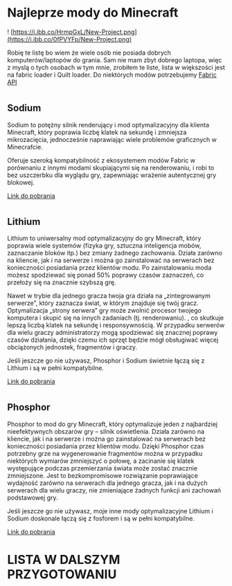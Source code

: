 # Najleprze mody do Minecraft 

!                [https://i.ibb.co/HrmpGxL/New-Project.png](https://i.ibb.co/0fPVYFp/New-Project.png)


Robię te listę bo wiem że wiele osób nie posiada dobrych komputerów/laptopów do grania.  Sam nie mam zbyt dobrego laptopa, więc z myslą o tych osobach w tym mnie, zrobiłem te liste, lista w większości jest na fabric loader i Quilt loader. Do niektórych modów potrzebujemy [Fabric API](https://www.curseforge.com/minecraft/mc-mods/fabric-api)

#

## Sodium 

Sodium to potężny silnik renderujący i mod optymalizacyjny dla klienta Minecraft, który poprawia liczbę klatek na sekundę i zmniejsza mikrozacięcia, jednocześnie naprawiając wiele problemów graficznych w Minecrafcie.

Oferuje szeroką kompatybilność z ekosystemem modów Fabric w porównaniu z innymi modami skupiającymi się na renderowaniu, i robi to bez uszczerbku dla wyglądu gry, zapewniając wrażenie autentycznej gry blokowej. 

[Link do pobrania](https://www.curseforge.com/minecraft/mc-mods/sodium/files/all?page=1&pageSize=20)

#

## Lithium 

Lithium to uniwersalny mod optymalizacyjny do gry Minecraft, który poprawia wiele systemów (fizyka gry, sztuczna inteligencja mobów, zaznaczanie bloków itp.) bez zmiany żadnego zachowania. Działa zarówno na kliencie, jak i na serwerze i można go zainstalować na serwerach bez konieczności posiadania przez klientów modu. Po zainstalowaniu moda możesz spodziewać się ponad 50% poprawy czasów zaznaczeń, co przełoży się na znacznie szybszą grę.

Nawet w trybie dla jednego gracza twoja gra działa na „zintegrowanym serwerze”, który zaznacza świat, w którym znajduje się twój gracz. Optymalizacja „strony serwera” gry może zwolnić procesor twojego komputera i skupić się na innych zadaniach (tj. renderowaniu). , co skutkuje lepszą liczbą klatek na sekundę i responsywnością. W przypadku serwerów dla wielu graczy administratorzy mogą spodziewać się znacznej poprawy czasów działania, dzięki czemu ich sprzęt będzie mógł obsługiwać więcej obciążonych jednostek, fragmentów i graczy.

Jeśli jeszcze go nie używasz, Phosphor i Sodium  świetnie łączą się z Lithium i są w pełni kompatybilne. 

[Link do pobrania](https://www.curseforge.com/minecraft/mc-mods/lithium/files/all?page=1&pageSize=20)

#

## Phosphor

Phosphor to mod do gry Minecraft, który optymalizuje jeden z najbardziej nieefektywnych obszarów gry – silnik oświetlenia. Działa zarówno na kliencie, jak i na serwerze i można go zainstalować na serwerach bez konieczności posiadania przez klientów modu. Dzięki Phosphor czas potrzebny grze na wygenerowanie fragmentów można w przypadku niektórych wymiarów zmniejszyć o połowę, a zacinanie się klatek występujące podczas przemierzania świata może zostać znacznie zmniejszone. Jest to bezkompromisowe rozwiązanie poprawiające wydajność zarówno na serwerach dla jednego gracza, jak i na dużych serwerach dla wielu graczy, nie zmieniające żadnych funkcji ani zachowań podstawowej gry.

Jeśli jeszcze go nie używasz, moje inne mody optymalizacyjne Lithium i Sodium doskonale łączą się z fosforem i są w pełni kompatybilne.

[Link do pobrania](https://www.curseforge.com/minecraft/mc-mods/phosphor/files/all?page=1&pageSize=20)


# LISTA W DALSZYM PRZYGOTOWANIU

